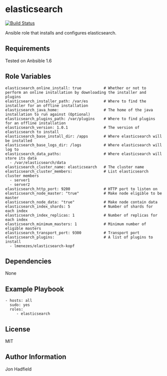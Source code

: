 elasticsearch
========
[![Build Status](https://api.travis-ci.org/jonhadfield/ansible-elasticsearch.svg?branch=master)](https://travis-ci.org/jonhadfield/ansible-elasticsearch)

Ansible role that installs and configures elasticsearch.

Requirements
------------

Tested on Anbsible 1.6

Role Variables
--------------
    elasticsearch_online_install: true          # Whether or not to perform an online installation by downloading the installer and plugins
    elasticsearch_installer_path: /var/es       # Where to find the installer for an offline installation
    elasticsearch_java_home:                    # The home of the java installation to run against (Optional)
    elasticsearch_plugins_path: /var/plugins    # Where to find plugins for an offline installation
    elasticsearch_version: 1.0.1                # The version of elasticsearch to install
    elasticsearch_base_install_dir: /apps       # Where elasticsearch will be installed
    elasticsearch_base_logs_dir: /logs          # Where elasticsearch will log to
    elasticsearch_data_paths:                   # Where elasticsearch will store its data
      - /var/elasticsearch/data
    elasticsearch_cluster_name: elasticsearch   # The cluster name
    elasticsearch_cluster_members:              # List elasticsearch cluster members
      - server1
      - server2
    elasticsearch_http_port: 9200               # HTTP port to listen on
    elasticsearch_node_master: "true"           # Make node eligible to be master
    elasticsearch_node_data: "true"             # Make node contain data
    elasticsearch_index_shards: 5               # Number of shards for each index
    elasticsearch_index_replicas: 1             # Number of replicas for each index
    elasticsearch_minimum_masters: 1            # Minimum number of eligible masters
    elasticsearch_transport_port: 9300          # Transport port
    elasticsearch_plugins:                      # A list of plugins to install
      - lmenezes/elasticsearch-kopf


Dependencies
------------

None

Example Playbook
-------------------------

    - hosts: all
      sudo: yes
      roles:
         - elasticsearch

License
-------

MIT

Author Information
------------------

Jon Hadfield
